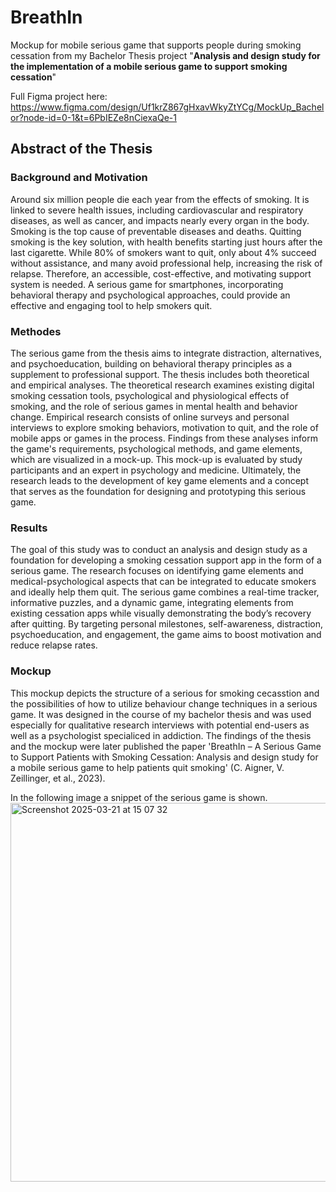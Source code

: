 # BreathIn 
Mockup for mobile serious game that supports people during smoking cessation from my Bachelor Thesis project "**Analysis and design study for the implementation of a mobile serious game to support smoking cessation**"

Full Figma project here: https://www.figma.com/design/Uf1krZ867gHxavWkyZtYCg/MockUp_Bachelor?node-id=0-1&t=6PbIEZe8nCiexaQe-1 

## Abstract of the Thesis

### Background and Motivation
Around six million people die each year from the effects of smoking. It is linked to severe health issues, including cardiovascular and respiratory diseases, as well as cancer, and impacts nearly every organ in the body. Smoking is the top cause of preventable diseases and deaths. Quitting smoking is the key solution, with health benefits starting just hours after the last cigarette. While 80% of smokers want to quit, only about 4% succeed without assistance, and many avoid professional help, increasing the risk of relapse. Therefore, an accessible, cost-effective, and motivating support system is needed. A serious game for smartphones, incorporating behavioral therapy and psychological approaches, could provide an effective and engaging tool to help smokers quit.

### Methodes
The serious game from the thesis aims to integrate distraction, alternatives, and psychoeducation, building on behavioral therapy principles as a supplement to professional support.
The thesis includes both theoretical and empirical analyses. The theoretical research examines existing digital smoking cessation tools, psychological and physiological effects of smoking, and the role of serious games in mental health and behavior change. Empirical research consists of online surveys and personal interviews to explore smoking behaviors, motivation to quit, and the role of mobile apps or games in the process. Findings from these analyses inform the game's requirements, psychological methods, and game elements, which are visualized in a mock-up. This mock-up is evaluated by study participants and an expert in psychology and medicine. Ultimately, the research leads to the development of key game elements and a concept that serves as the foundation for designing and prototyping this serious game.

### Results
The goal of this study was to conduct an analysis and design study as a foundation for developing a smoking cessation support app in the form of a serious game. The research focuses on identifying game elements and medical-psychological aspects that can be integrated to educate smokers and ideally help them quit. The serious game combines a real-time tracker, informative puzzles, and a dynamic game, integrating elements from existing cessation apps while visually demonstrating the body’s recovery after quitting. By targeting personal milestones, self-awareness, distraction, psychoeducation, and engagement, the game aims to boost motivation and reduce relapse rates.

### Mockup
This mockup depicts the structure of a serious for smoking cecasstion and the possibilities of how to utilize behaviour change techniques in a serious game. It was designed in the course of my bachelor thesis and was used especially for qualitative research interviews with potential end-users as well as a psychologist specialiced in addiction. The findings of the thesis and the mockup were later published the paper 'BreathIn – A Serious Game to Support Patients with Smoking Cessation: Analysis and design study for a mobile serious game to help patients quit smoking' (C. Aigner, V. Zeillinger, et al., 2023).

In the following image a snippet of the serious game is shown.
<img width="606" alt="Screenshot 2025-03-21 at 15 07 32" src="https://github.com/user-attachments/assets/fac39d3c-18b2-461f-bdef-f808116cad9e" />
